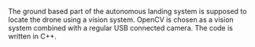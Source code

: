 The ground based part of the autonomous landing system is supposed to locate the drone using a vision system.
OpenCV is chosen as a vision system combined with a regular USB connected camera.
The code is written in C++.
